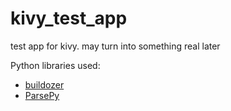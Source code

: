 kivy_test_app
=============

test app for kivy. may turn into something real later

Python libraries used: 

* [buildozer](http://buildozer.readthedocs.org/en/latest/)
* [ParsePy](https://github.com/dgrtwo/ParsePy)
